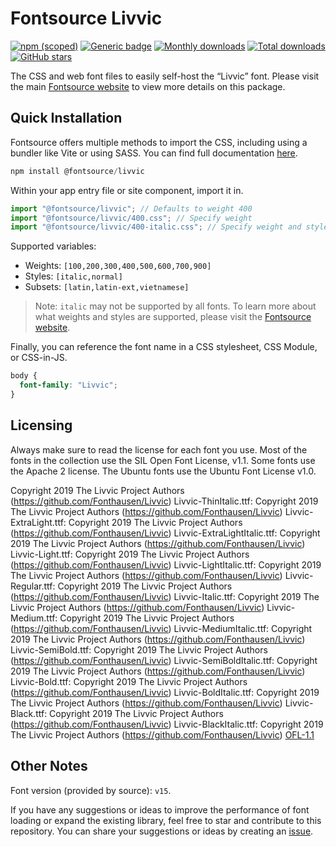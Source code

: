 # Fontsource Livvic

[![npm (scoped)](https://img.shields.io/npm/v/@fontsource/livvic?color=brightgreen)](https://www.npmjs.com/package/@fontsource/livvic) [![Generic badge](https://img.shields.io/badge/fontsource-passing-brightgreen)](https://github.com/fontsource/fontsource) [![Monthly downloads](https://badgen.net/npm/dm/@fontsource/livvic)](https://github.com/fontsource/fontsource) [![Total downloads](https://badgen.net/npm/dt/@fontsource/livvic)](https://github.com/fontsource/fontsource) [![GitHub stars](https://img.shields.io/github/stars/fontsource/fontsource.svg?style=social&label=Star)](https://github.com/fontsource/fontsource/stargazers)

The CSS and web font files to easily self-host the “Livvic” font. Please visit the main [Fontsource website](https://fontsource.org/fonts/livvic) to view more details on this package.

## Quick Installation

Fontsource offers multiple methods to import the CSS, including using a bundler like Vite or using SASS. You can find full documentation [here](https://fontsource.org/docs/getting-started/introduction).

```javascript
npm install @fontsource/livvic
```

Within your app entry file or site component, import it in.

```javascript
import "@fontsource/livvic"; // Defaults to weight 400
import "@fontsource/livvic/400.css"; // Specify weight
import "@fontsource/livvic/400-italic.css"; // Specify weight and style
```

Supported variables:
- Weights: `[100,200,300,400,500,600,700,900]`
- Styles: `[italic,normal]`
- Subsets: `[latin,latin-ext,vietnamese]`

> Note: `italic` may not be supported by all fonts. To learn more about what weights and styles are supported, please visit the [Fontsource website](https://fontsource.org/fonts/livvic).

Finally, you can reference the font name in a CSS stylesheet, CSS Module, or CSS-in-JS.

```css
body {
  font-family: "Livvic";
}
```

## Licensing
Always make sure to read the license for each font you use. Most of the fonts in the collection use the SIL Open Font License, v1.1. Some fonts use the Apache 2 license. The Ubuntu fonts use the Ubuntu Font License v1.0.

Copyright 2019 The Livvic Project Authors (https://github.com/Fonthausen/Livvic) Livvic-ThinItalic.ttf: Copyright 2019 The Livvic Project Authors (https://github.com/Fonthausen/Livvic) Livvic-ExtraLight.ttf: Copyright 2019 The Livvic Project Authors (https://github.com/Fonthausen/Livvic) Livvic-ExtraLightItalic.ttf: Copyright 2019 The Livvic Project Authors (https://github.com/Fonthausen/Livvic) Livvic-Light.ttf: Copyright 2019 The Livvic Project Authors (https://github.com/Fonthausen/Livvic) Livvic-LightItalic.ttf: Copyright 2019 The Livvic Project Authors (https://github.com/Fonthausen/Livvic) Livvic-Regular.ttf: Copyright 2019 The Livvic Project Authors (https://github.com/Fonthausen/Livvic) Livvic-Italic.ttf: Copyright 2019 The Livvic Project Authors (https://github.com/Fonthausen/Livvic) Livvic-Medium.ttf: Copyright 2019 The Livvic Project Authors (https://github.com/Fonthausen/Livvic) Livvic-MediumItalic.ttf: Copyright 2019 The Livvic Project Authors (https://github.com/Fonthausen/Livvic) Livvic-SemiBold.ttf: Copyright 2019 The Livvic Project Authors (https://github.com/Fonthausen/Livvic) Livvic-SemiBoldItalic.ttf: Copyright 2019 The Livvic Project Authors (https://github.com/Fonthausen/Livvic) Livvic-Bold.ttf: Copyright 2019 The Livvic Project Authors (https://github.com/Fonthausen/Livvic) Livvic-BoldItalic.ttf: Copyright 2019 The Livvic Project Authors (https://github.com/Fonthausen/Livvic) Livvic-Black.ttf: Copyright 2019 The Livvic Project Authors (https://github.com/Fonthausen/Livvic) Livvic-BlackItalic.ttf: Copyright 2019 The Livvic Project Authors (https://github.com/Fonthausen/Livvic)
[OFL-1.1](https://openfontlicense.org)

## Other Notes
Font version (provided by source): `v15`.

If you have any suggestions or ideas to improve the performance of font loading or expand the existing library, feel free to star and contribute to this repository. You can share your suggestions or ideas by creating an [issue](https://github.com/fontsource/fontsource/issues).